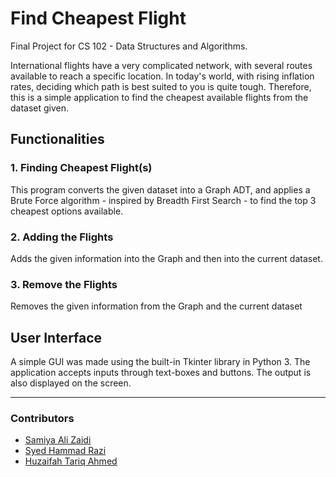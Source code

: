 # Find Cheapest Flight
Final Project for CS 102 - Data Structures and Algorithms.

International flights have a very complicated network, with several routes available to reach a specific location. In today's world, with rising inflation rates, deciding which path is best suited to you is quite tough. Therefore, this is a simple application to find the cheapest available flights from the dataset given.

## Functionalities
### 1. Finding Cheapest Flight(s)
This program converts the given dataset into a Graph ADT, and applies a Brute Force algorithm - inspired by Breadth First Search - to find the top 3 cheapest options available.

### 2. Adding the Flights
Adds the given information into the Graph and then into the current dataset.

### 3. Remove the Flights
Removes the given information from the Graph and the current dataset

## User Interface
A simple GUI was made using the built-in Tkinter library in Python 3. 
The application accepts inputs through text-boxes and buttons. The output is also displayed on the screen.

---

### Contributors
- [Samiya Ali Zaidi](https://github.com/samiyaalizaidi)
- [Syed Hammad Razi](https://github.com/syedhammadrazi)
- [Huzaifah Tariq Ahmed](https://github.com/huzaifahtariqahmed)
